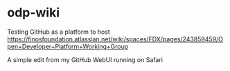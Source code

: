 # odp-wiki
Testing GitHub as a platform to host https://finosfoundation.atlassian.net/wiki/spaces/FDX/pages/243859459/Open+Developer+Platform+Working+Group

A simple edit from my GitHub WebUI running on Safari
